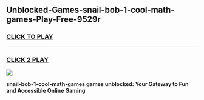 
## Unblocked-Games-snail-bob-1-cool-math-games-Play-Free-9529r
<h3>
<a href="https://premium76.site?title=snail-bob-1-cool-math-games&ref=10A">CLICK TO PLAY</a></h3>
<hr>

<h3>
<a href="https://premium76.site?title=snail-bob-1-cool-math-games&ref=10A">CLICK 2 PLAY</a>
  
</h3>

<a href="https://premium76.site?title=snail-bob-1-cool-math-games&ref=10A"><img src="https://clearcache.store/games.png"></a>


**snail-bob-1-cool-math-games games unblocked: Your Gateway to Fun and Accessible Online Gaming**
